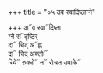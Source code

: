 +++
title = "०५ तव स्वादिष्ठाग्ने"

+++
अ᳓व स्वा᳓दिष्ठा  
ग्ने सं᳓दृष्टिर्  
दा᳓ चिद् अ᳓ह्न  
दा᳓ चिद् अक्तोः᳓  
रिये᳓ रुक्मो᳓ न᳓ रोचत उपाके᳓